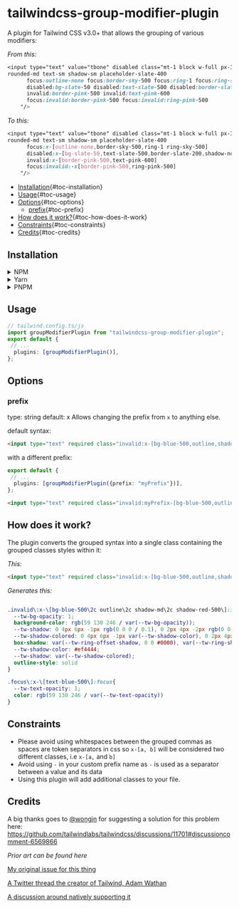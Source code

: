 # tailwindcss-group-modifier-plugin

A plugin for Tailwind CSS v3.0+ that allows the grouping of various modifiers:

*From this:*
```css
<input type="text" value="tbone" disabled class="mt-1 block w-full px-3 py-2 bg-white border border-slate-300 
rounded-md text-sm shadow-sm placeholder-slate-400
      focus:outline-none focus:border-sky-500 focus:ring-1 focus:ring-sky-500
      disabled:bg-slate-50 disabled:text-slate-500 disabled:border-slate-200 disabled:shadow-none
      invalid:border-pink-500 invalid:text-pink-600
      focus:invalid:border-pink-500 focus:invalid:ring-pink-500
    "/>
```

*To this:*
```css
<input type="text" value="tbone" disabled class="mt-1 block w-full px-3 py-2 bg-white border border-slate-300 
rounded-md text-sm shadow-sm placeholder-slate-400
      focus:x-[outline-none,border-sky-500,ring-1 ring-sky-500]
      disabled:x-[bg-slate-50,text-slate-500,border-slate-200,shadow-none]
      invalid:x-[border-pink-500,text-pink-600]
      focus:invalid:-x[border-pink-500,ring-pink-500]
    "/>
```

-   [Installation](#installation){#toc-installation}
-   [Usage](#usage){#toc-usage}
-   [Options](#options){#toc-options}
    -   [prefix](#prefix){#toc-prefix}
-   [How does it work?](#how-does-it-work){#toc-how-does-it-work}
-   [Constraints](#constraints){#toc-constraints}
-   [Credits](#credits){#toc-credits}

## Installation

<details>
  <summary>NPM</summary>

    $ npm i tailwind-css-group-modifier-plugin
</details>

<details>
  <summary>Yarn</summary>

    $ yarn add tailwind-css-group-modifier-plugin
</details>

<details>
  <summary>PNPM</summary>

    $ pnpm i tailwind-css-group-modifier-plugin
</details>

## Usage
```ts
// tailwind.config.ts/js
import groupModifierPlugin from "tailwindcss-group-modifier-plugin";
export default {
 // ...
  plugins: [groupModifierPlugin()],
};
```

## Options
### prefix 
type: string default: x
Allows changing the prefix from `x` to anything else.

default syntax:

```html
<input type="text" required class="invalid:x-[bg-blue-500,outline,shadow-md,shadow-red-500] focus:x-[text-blue-500]" />

```

with a different prefix:

```ts
export default {
 // ...
  plugins: [groupModifierPlugin({prefix: "myPrefix"})],
};
```

```html
<input type="text" required class="invalid:myPrefix-[bg-blue-500,outline,shadow-md,shadow-red-500] focus:myPrefix-[text-blue-500]" />

```

## How does it work?
The plugin converts the grouped syntax into a single class containing the grouped classes styles within it:

*This:*
```html
<input type="text" required class="invalid:x-[bg-blue-500,outline,shadow-md,shadow-red-500] focus:x-[text-blue-500]" />
```

*Generates this:*
```css

.invalid\:x-\[bg-blue-500\2c outline\2c shadow-md\2c shadow-red-500\]:invalid{
  --tw-bg-opacity: 1;
  background-color: rgb(59 130 246 / var(--tw-bg-opacity));
  --tw-shadow: 0 4px 6px -1px rgb(0 0 0 / 0.1), 0 2px 4px -2px rgb(0 0 0 / 0.1);
  --tw-shadow-colored: 0 4px 6px -1px var(--tw-shadow-color), 0 2px 4px -2px var(--tw-shadow-color);
  box-shadow: var(--tw-ring-offset-shadow, 0 0 #0000), var(--tw-ring-shadow, 0 0 #0000), var(--tw-shadow);
  --tw-shadow-color: #ef4444;
  --tw-shadow: var(--tw-shadow-colored);
  outline-style: solid
}

.focus\:x-\[text-blue-500\]:focus{
  --tw-text-opacity: 1;
  color: rgb(59 130 246 / var(--tw-text-opacity))
}
```

## Constraints
* Please avoid using whitespaces between the grouped commas as spaces are token separators in css so `x-[a, b]` will be considered two different classes, i.e `x-[a,` and `b]`
* Avoid using `-` in your custom prefix name as `-` is used as a separator between a value and its data
* Using this plugin will add additional classes to your file.

## Credits

A big thanks goes to [@wongjn](https://github.com/wongjn) for suggesting a solution for this problem here: https://github.com/tailwindlabs/tailwindcss/discussions/11701#discussioncomment-6569866

*Prior art can be found here*

[My original issue for this thing](https://github.com/tailwindlabs/tailwindcss/discussions/11701#discussioncomment-6569866)

[A Twitter thread the creator of Tailwind, Adam Wathan](https://twitter.com/adamwathan/status/1461519820411789314)

[A discussion around natively supporting it](https://github.com/tailwindlabs/tailwindcss/discussions/8337#discussioncomment-4032611)
